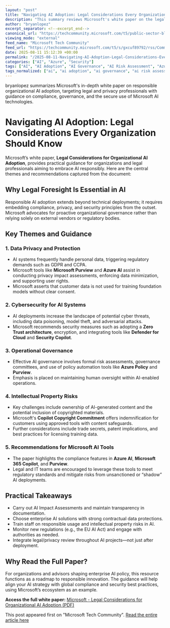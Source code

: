 ```yaml
---
layout: "post"
title: "Navigating AI Adoption: Legal Considerations Every Organization Should Know"
description: "This summary reviews Microsoft's white paper on the legal and privacy aspects of organizational AI adoption. It addresses key concerns for legal and privacy professionals, including data protection, cybersecurity, operational governance, intellectual property risks, and practical guidance for using Microsoft's AI and compliance tools within enterprise environments."
author: "bryanlopez"
excerpt_separator: <!--excerpt_end-->
canonical_url: "https://techcommunity.microsoft.com/t5/public-sector-blog/navigating-ai-adoption-legal-considerations-every-organization/ba-p/4442164"
viewing_mode: "external"
feed_name: "Microsoft Tech Community"
feed_url: "https://techcommunity.microsoft.com/t5/s/gxcuf89792/rss/Community"
date: 2025-08-11 15:12:39 +00:00
permalink: "/2025-08-11-Navigating-AI-Adoption-Legal-Considerations-Every-Organization-Should-Know.html"
categories: ["AI", "Azure", "Security"]
tags: ["AI", "AI Adoption", "AI Governance", "AI Risk Assessment", "Azure", "Azure AI", "Community", "Copilot Copyright Commitment", "Data Privacy", "Defender For Cloud", "GDPR", "IP Risks", "Legal Compliance", "Microsoft 365 Copilot", "Microsoft Purview", "Regulatory Compliance", "Security", "Security Copilot", "Zero Trust Architecture"]
tags_normalized: ["ai", "ai adoption", "ai governance", "ai risk assessment", "azure", "azure ai", "community", "copilot copyright commitment", "data privacy", "defender for cloud", "gdpr", "ip risks", "legal compliance", "microsoft 365 copilot", "microsoft purview", "regulatory compliance", "security", "security copilot", "zero trust architecture"]
---
```


bryanlopez summarizes Microsoft's in-depth white paper on responsible organizational AI adoption, targeting legal and privacy professionals with guidance on compliance, governance, and the secure use of Microsoft AI technologies.<!--excerpt_end-->

# Navigating AI Adoption: Legal Considerations Every Organization Should Know

Microsoft’s white paper, **Legal Considerations for Organizational AI Adoption**, provides practical guidance for organizations and legal professionals aiming to embrace AI responsibly. Here are the central themes and recommendations captured from the document:

## Why Legal Foresight Is Essential in AI

Responsible AI adoption extends beyond technical deployments; it requires embedding compliance, privacy, and security principles from the outset. Microsoft advocates for proactive organizational governance rather than relying solely on external vendors or regulatory bodies.

## Key Themes and Guidance

### 1. Data Privacy and Protection

- AI systems frequently handle personal data, triggering regulatory demands such as GDPR and CCPA.
- Microsoft tools like **Microsoft Purview** and **Azure AI** assist in conducting privacy impact assessments, enforcing data minimization, and supporting user rights.
- Microsoft asserts that customer data is not used for training foundation models without clear consent.

### 2. Cybersecurity for AI Systems

- AI deployments increase the landscape of potential cyber threats, including data poisoning, model theft, and adversarial attacks.
- Microsoft recommends security measures such as adopting a **Zero Trust architecture**, encryption, and integrating tools like **Defender for Cloud** and **Security Copilot**.

### 3. Operational Governance

- Effective AI governance involves formal risk assessments, governance committees, and use of policy automation tools like **Azure Policy** and **Purview**.
- Emphasis is placed on maintaining human oversight within AI-enabled operations.

### 4. Intellectual Property Risks

- Key challenges include ownership of AI-generated content and the potential inclusion of copyrighted materials.
- Microsoft's **Copilot Copyright Commitment** offers indemnification for customers using approved tools with content safeguards.
- Further considerations include trade secrets, patent implications, and best practices for licensing training data.

### 5. Recommendations for Microsoft AI Tools

- The paper highlights the compliance features in **Azure AI**, **Microsoft 365 Copilot**, and **Purview**.
- Legal and IT teams are encouraged to leverage these tools to meet regulatory standards and mitigate risks from unsanctioned or “shadow” AI deployments.

## Practical Takeaways

- Carry out AI Impact Assessments and maintain transparency in documentation.
- Choose enterprise AI solutions with strong contractual data protections.
- Train staff on responsible usage and intellectual property risks in AI.
- Monitor new regulations (e.g., the EU AI Act) and engage with authorities as needed.
- Integrate legal/privacy review throughout AI projects—not just after deployment.

## Why Read the Full Paper?

For organizations and advisors shaping enterprise AI policy, this resource functions as a roadmap to responsible innovation. The guidance will help align your AI strategy with global compliance and security best practices, using Microsoft’s ecosystem as an example.

**Access the full white paper:** [Microsoft - Legal Considerations for Organizational AI Adoption (PDF)](https://techcommunity.microsoft.com/t5/s/gxcuf89792/attachments/gxcuf89792/PublicSectorBlog/999.3/1/Microsoft%20-%20Legal%20Considerations%20for%20Organizational%20AI%20Adoption.pdf)

This post appeared first on "Microsoft Tech Community". [Read the entire article here](https://techcommunity.microsoft.com/t5/public-sector-blog/navigating-ai-adoption-legal-considerations-every-organization/ba-p/4442164)
